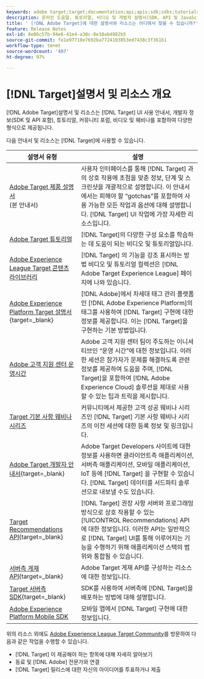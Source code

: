 ```yaml
---
keywords: adobe target;target;documentation;api;apis;sdk;sdks;tutorials;doc;documentation
description: 온라인 도움말, 튜토리얼, 비디오 및 개발자 설명서(SDK, API 및 JavaScript 라이브러리)를 포함한 Adobe  [!DNL Adobe Target] 설명서 및 리소스에 액세스합니다.
title: ' [!DNL Adobe Target]에 대한 설명서와 리소스는 어디에서 찾을 수 있습니까?'
feature: Release Notes
exl-id: 8e06c57b-94e6-41e4-a30c-8e10ab4882b5
source-git-commit: fe1e97710e7692ba7724103853ed7438c3f361b1
workflow-type: tm+mt
source-wordcount: '407'
ht-degree: 97%

---
```


# [!DNL Target]설명서 및 리소스 개요

[!DNL Adobe Target]설명서 및 리소스는 [!DNL Target] UI 사용 안내서, 개발자 정보(SDK 및 API 포함), 튜토리얼, 커뮤니티 포럼, 비디오 및 웨비나를 포함하여 다양한 형식으로 제공됩니다.

다음 안내서 및 리소스는 [!DNL Target]에 사용할 수 있습니다.

| 설명서 유형 | 설명 |
| --- | --- |
| [Adobe Target 제품 설명서](/help/main/target-home.md)<br>(본 안내서) | 사용자 인터페이스를 통해 [!DNL Target] 과의 상호 작용에 초점을 맞춘 정보, 단계 및 스크린샷을 개괄적으로 설명합니다. 이 안내서에서는 피해야 할 “gotchas”를 포함하여 사용 가능한 모든 작업과 옵션에 대해 설명합니다. [!DNL Target] UI 작업에 가장 자세한 리소스입니다. |
| [Adobe Target 튜토리얼](https://experienceleague.adobe.com/docs/target-learn/tutorials/overview.html?lang=ko-KR) | [!DNL Target]의 다양한 구성 요소를 학습하는 데 도움이 되는 비디오 및 튜토리얼입니다. |
| [Adobe Experience League Target 콘텐츠 라이브러리](https://guided.adobe.com/#recommended/solutions/target) | [!DNL Target] 의 기능을 강조 표시하는 방법 비디오 및 튜토리얼 컬렉션은 [!DNL Adobe Target Experience League] 페이지에 나와 있습니다. |
| [Adobe Experience Platform Target 설명서](https://experienceleague.adobe.com/docs/target-dev/developer/client-side/at-js-implementation/deploy-at-js/implement-target-using-adobe-launch.html){target=_blank} | [!DNL Adobe]에서 차세대 태그 관리 플랫폼인 [!DNL Adobe Experience Platform]의 태그를 사용하여 [!DNL Target] 구현에 대한 정보를 제공합니다. 이는 [!DNL Target]을 구현하는 기본 방법입니다. |
| [Adobe 고객 지원 센터 운영시간](/help/main/cmp-resources-and-contact-information.md#concept_58EA30379D3B48C4848BA2A8C464A5B7) | Adobe 고객 지원 센터 팀이 주도하는 이니셔티브인 “운영 시간”에 대한 정보입니다. 이러한 세션은 참가자가 문제를 해결하도록 관련 정보를 제공하여 도움을 주며, [!DNL Target]을 포함하여 [!DNL Adobe Experience Cloud] 솔루션을 제대로 사용할 수 있는 팁과 트릭을 제시합니다. |
| [Target 기본 사항 웨비나 시리즈](https://landing.adobe.com/acs/2018/na/adobe-target/registration.html) | 커뮤니티에서 제공한 고객 성공 웨비나 시리즈인 [!DNL Target] 기본 사항 웨비나 시리즈의 이전 세션에 대한 등록 정보 및 링크입니다. |
| [Adobe Target 개발자 안내서](https://experienceleague.adobe.com/docs/target-dev/developer/overview.html){target=_blank} | Adobe Target Developers 사이트에 대한 정보를 사용하면 클라이언트측 애플리케이션, 서버측 애플리케이션, 모바일 애플리케이션, IoT 등에 [!DNL Target] 을 구현할 수 있습니다. [!DNL Target] 데이터를 서드파티 솔루션으로 내보낼 수도 있습니다. |
| [Target Recommendations API](https://experienceleague.adobe.com/docs/target-dev/developer/api/recommendations-api/overview.html){target=_blank} | [!DNL Target] 권장 사항 서버와 프로그래밍 방식으로 상호 작용할 수 있는 [!UICONTROL Recommendations] API에 대한 정보입니다. 이러한 API는 일반적으로 [!DNL Target] UI를 통해 이루어지는 기능을 수행하기 위해 애플리케이션 스택의 범위와 통합될 수 있습니다. |
| [서버측 게재 API](https://experienceleague.adobe.com/docs/target-dev/developer/server-side/server-side-overview.html){target=_blank} | Adobe Target 게재 API를 구성하는 리소스에 대한 정보입니다. |
| [Target 서버측 SDK](https://experienceleague.adobe.com/docs/target-dev/developer/server-side/getting-started.html){target=_blank} | SDK를 사용하여 서버측에 [!DNL Target]을 배포하는 방법에 대해 설명합니다. |
| [Adobe Experience Platform Mobile SDK](https://experienceleague.adobe.com/docs/mobile.html) | 모바일 앱에서 [!DNL Target] 구현에 대한 정보입니다. |

위의 리소스 외에도 [Adobe Experience League Target Community](https://experienceleaguecommunities.adobe.com/t5/adobe-target/ct-p/adobe-target-community)를 방문하여 다음과 같은 작업을 수행할 수 있습니다.

* [!DNL Target] 이 제공해야 하는 항목에 대해 자세히 알아보기
* 동료 및 [!DNL Adobe] 전문가와 연결
* [!DNL Target] 릴리스에 대한 자신의 아이디어를 투표하거나 제출